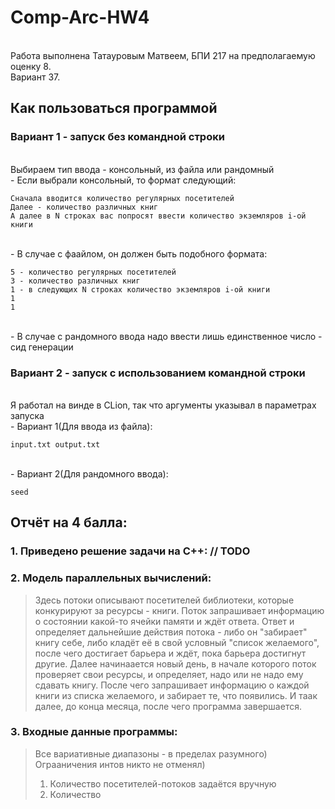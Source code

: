 # Comp-Arc-HW4
<br> Работа выполнена Татауровым Матвеем, БПИ 217 на предполагаемую оценку 8.
<br> Вариант 37.
## Как пользоваться программой
### Вариант 1 - запуск без командной строки
<br> Выбираем тип ввода - консольный, из файла или рандомный
<br> - Если выбрали консольный, то формат следующий:
```
Сначала вводится количество регулярных посетителей
Далее - количество различных книг
А далее в N строках вас попросят ввести количество экземляров i-ой книги
```
<br> - В случае с фаайлом, он должен быть подобного формата:
```
5 - количество регулярных посетителей
3 - количество различных книг
1 - в следующих N строках количество экземляров i-ой книги
1
1
```
<br> - В случае с рандомного ввода надо ввести лишь единственное число - сид генерации
### Вариант 2 - запуск с использованием командной строки
<br> Я работал на винде в CLion, так что аргументы указывал в параметрах запуска
<br> - Вариант 1(Для ввода из файла):
```
input.txt output.txt
```
<br> - Вариант 2(Для рандомного ввода):
```
seed
```
## Отчёт на 4 балла:
### 1. Приведено решение задачи на C++: // TODO
### 2. Модель параллельных вычислений:
>Здесь потоки описывают посетителей библиотеки, которые конкурируют за ресурсы - книги. Поток запрашивает информацию о состоянии какой-то ячейки памяти и ждёт ответа. Ответ и определяет дальнейшие действия потока - либо он "забирает" книгу себе, либо кладёт её в свой условный "список желаемого", после чего достигает барьера и ждёт, пока барьера достигнут другие. Далее начинаается новый день, в начале которого поток проверяет свои ресурсы, и определяет, надо или не надо ему сдавать книгу. После чего запрашивает информацию о каждой книги из списка желаемого, и забирает те, что появились. И таак далее, до конца месяца, после чего программа завершается.
### 3. Входные данные программы:
> Все вариативные диапазоны - в пределах разумного) Ограаничения интов никто не отменял)
> 1. Количество посетителей-потоков задаётся вручную
> 2. Количество 


